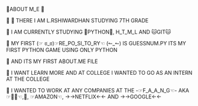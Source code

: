 🚀ABOUT M_E 🚀


 🚀 👋 THERE  I AM L.RSHIWARDHAN STUDYING 7TH GRADE 

 🚀 I AM CURRENTLY STUDYING 🐍PYTHON🐍, H_T_M_L  AND 🐱GIT🐱 
  
  
 🚀 MY FIRST (☞ ಠ_ಠ)☞RE_PO_SI_TO_RY☜ (↼_↼) IS GUESSNUM.PY ITS MY FIRST PYTHON GAME USING ONLY PYTHON


 🚀 AND ITS MY FIRST ABOUT.ME FILE


 🚀 I WANT LEARN MORE AND AT COLLEGE I WANTED TO GO AS AN INTERN AT THE COLLEGE


 🚀  I WANTED TO WORK AT ANY COMPANIES AT THE -☞F_A_A_N_G☜- AKA ☞👦📓☜,🍎, ☞AMAZON☜, →→NETFLIX←← AND →→GOOGLE←← 
